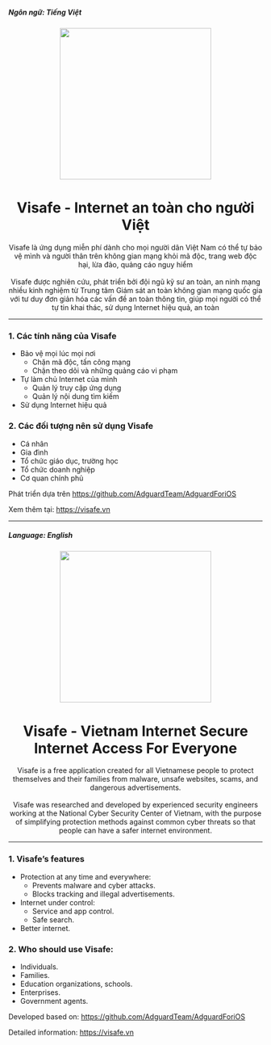 <p align="left">
  <h5>Ngôn ngữ: Tiếng Việt</h5> 
</p>
<p align="center">
  <img width="300px" src="https://app.visafe.vn/static/media/wesafe_icon.ddf9251c.png"/>
</p>
<h1 align="center">Visafe - Internet an toàn cho người Việt</h1>

<div style="text-align: center">Visafe là ứng dụng miễn phí dành cho mọi người dân Việt Nam có thể tự bảo vệ mình và người thân trên không gian mạng khỏi mã độc, trang web độc hại, lừa đảo, quảng cáo nguy hiểm</div>
<br>
<div style="text-align: center">Visafe được nghiên cứu, phát triển bởi đội ngũ kỹ sư an toàn, an ninh mạng nhiều kinh nghiệm từ Trung tâm Giám sát an toàn không gian mạng quốc gia với tư duy đơn giản hóa các vấn đề an toàn thông tin, giúp mọi người có thể tự tin khai thác, sử dụng Internet hiệu quả, an toàn</div>

---
<h3 align="left">1. Các tính năng của Visafe</h3>

+ Bảo vệ mọi lúc mọi nơi
    * Chặn mã độc, tấn công mạng
    + Chặn theo dõi và những quảng cáo vi phạm
+ Tự làm chủ Internet của mình
    * Quản lý truy cập ứng dụng
    + Quản lý nội dung tìm kiếm
+ Sử dụng Internet hiệu quả



<h3 align="left">2. Các đối tượng nên sử dụng Visafe</h3>

+ Cá nhân
+ Gia đình
+ Tổ chức giáo dục, trường học
+ Tổ chức doanh nghiệp
+ Cơ quan chính phủ


Phát triển dựa trên
https://github.com/AdguardTeam/AdguardForiOS

Xem thêm tại: https://visafe.vn 

----
<p align="left">
  <h5>Language: English</h5> 
</p>
<p align="center">
  <img width="300px" src="https://app.visafe.vn/static/media/wesafe_icon.ddf9251c.png"/>
</p>
<h1 align="center">Visafe - Vietnam Internet Secure Internet Access For Everyone</h1>
<div style="text-align: center">Visafe is a free application created for all Vietnamese people to protect themselves and their families from malware, unsafe websites, scams, and dangerous advertisements.</div>
<br>
<div style="text-align: center">Visafe was researched and developed by experienced security engineers working at the National Cyber Security Center of Vietnam, with the purpose of simplifying protection methods against common cyber threats so that people can have a safer internet environment.</div>

---
<h3 align="left">1. Visafe’s features</h3>

+ Protection at any time and everywhere:
    * Prevents malware and cyber attacks.
    + Blocks tracking and illegal advertisements.
+ Internet under control:
    * Service and app control.
    + Safe search.
+ Better internet.


<h3 align="left">2. Who should use Visafe:</h3>

+ Individuals.
+ Families.
+ Education organizations, schools.
+ Enterprises.
+ Government agents.


Developed based on: https://github.com/AdguardTeam/AdguardForiOS

Detailed information: https://visafe.vn 
